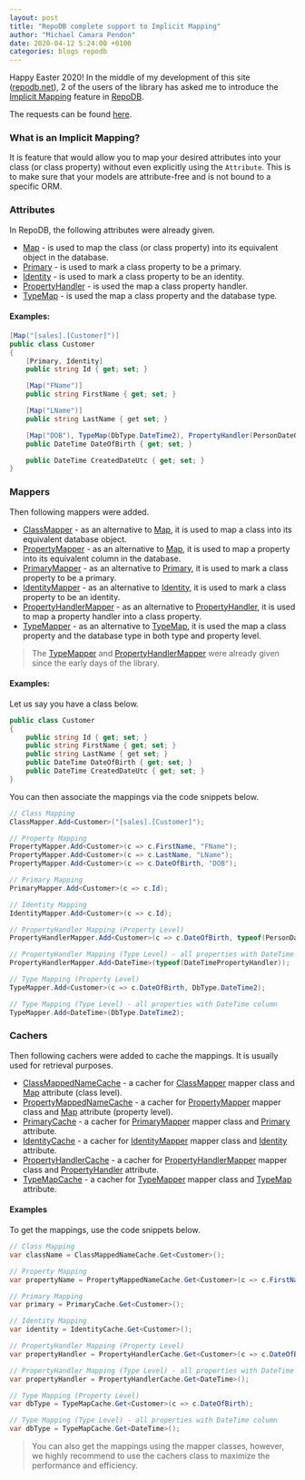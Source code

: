 ```yaml
---
layout: post
title: "RepoDB complete support to Implicit Mapping"
author: "Michael Camara Pendon"
date: 2020-04-12 5:24:00 +0100
categories: blogs repodb
---
```


Happy Easter 2020! In the middle of my development of this site ([repodb.net](http://repodb.net)), 2 of the users of the library has asked me to introduce the [Implicit Mapping](/feature/implicitmapping) feature in [RepoDB](https://github.com/mikependon/RepoDb).

The requests can be found [here](https://github.com/mikependon/RepoDb/issues/415).

### What is an Implicit Mapping?

It is feature that would allow you to map your desired attributes into your class (or class property) without even explicitly using the `Attribute`. This is to make sure that your models are attribute-free and is not bound to a specific ORM.

### Attributes

In RepoDB, the following attributes were already given.

- [Map](/attribute/map) - is used to map the class (or class property) into its equivalent object in the database.
- [Primary](/attribute/primary) - is used to mark a class property to be a primary.
- [Identity](/attribute/identity) - is used to mark a class property to be an identity.
- [PropertyHandler](/attribute/propertyhandler) - is used the map a class property handler.
- [TypeMap](/attribute/typemap) - is used the map a class property and the database type.

#### Examples:

```csharp
[Map("[sales].[Customer]")]
public class Customer
{
    [Primary, Identity]
    public string Id { get; set; }

    [Map("FName")]
    public string FirstName { get; set; }

    [Map("LName")]
    public string LastName { get set; }

    [Map("DOB"), TypeMap(DbType.DateTime2), PropertyHandler(PersonDateOfBirthPropertyHandler)]
    public DateTime DateOfBirth { get; set; }

    public DateTime CreatedDateUtc { get; set; }
}
```

### Mappers

Then following mappers were added.

- [ClassMapper](/mapper/typemapper) - as an alternative to [Map](/attribute/map), it is used to map a class into its equivalent database object.
- [PropertyMapper](/mapper/propertymapper) - as an alternative to [Map](/attribute/map), it is used to map a property into its equivalent column in the database.
- [PrimaryMapper](/mapper/primarymapper) - as an alternative to [Primary](/attribute/primary), it is used to mark a class property to be a primary.
- [IdentityMapper](/mapper/identitymapper) - as an alternative to [Identity](/attribute/identity), it is used to mark a class property to be an identity.
- [PropertyHandlerMapper](/mapper/propertyhandlermapper) - as an alternative to [PropertyHandler](/attribute/propertyhandler), it is used to map a property handler into a class property.
- [TypeMapper](/mapper/typemapper) - as an alternative to [TypeMap](/attribute/typemap), it is used the map a class property and the database type in both type and property level.

> The [TypeMapper](/mapper/typemapper) and [PropertyHandlerMapper](/mapper/propertyhandlermapper) were already given since the early days of the library. 

#### Examples:

Let us say you have a class below. 

```csharp
public class Customer
{
    public string Id { get; set; }
    public string FirstName { get; set; }
    public string LastName { get set; }
    public DateTime DateOfBirth { get; set; }
    public DateTime CreatedDateUtc { get; set; }
}
```

You can then associate the mappings via the code snippets below.

```csharp
// Class Mapping
ClassMapper.Add<Customer>("[sales].[Customer]");

// Property Mapping
PropertyMapper.Add<Customer>(c => c.FirstName, "FName");
PropertyMapper.Add<Customer>(c => c.LastName, "LName");
PropertyMapper.Add<Customer>(c => c.DateOfBirth, "DOB");

// Primary Mapping
PrimaryMapper.Add<Customer>(c => c.Id);

// Identity Mapping
IdentityMapper.Add<Customer>(c => c.Id);

// PropertyHandler Mapping (Property Level)
PropertyHandlerMapper.Add<Customer>(c => c.DateOfBirth, typeof(PersonDateOfBirthPropertyHandler));

// PropertyHandler Mapping (Type Level) - all properties with DateTime column
PropertyHandlerMapper.Add<DateTime>(typeof(DateTimePropertyHandler));

// Type Mapping (Property Level)
TypeMapper.Add<Customer>(c => c.DateOfBirth, DbType.DateTime2);

// Type Mapping (Type Level) - all properties with DateTime column
TypeMapper.Add<DateTime>(DbType.DateTime2);
```

### Cachers

Then following cachers were added to cache the mappings. It is usually used for retrieval purposes.

- [ClassMappedNameCache](/cacher/classmappednamecache) - a cacher for [ClassMapper](/mapper/typemapper) mapper class and [Map](/attribute/map) attribute (class level).
- [PropertyMappedNameCache](/cacher/propertymappednamecache) - a cacher for [PropertyMapper](/mapper/propertymapper) mapper class and [Map](/attribute/map) attribute (property level).
- [PrimaryCache](/cacher/primarycache) - a cacher for [PrimaryMapper](/mapper/primarymapper) mapper class and [Primary](/attribute/primary) attribute.
- [IdentityCache](/cacher/identitycache) - a cacher for [IdentityMapper](/mapper/identitymapper) mapper class and [Identity](/attribute/identity) attribute.
- [PropertyHandlerCache](/cacher/propertyhandlercache) - a cacher for [PropertyHandlerMapper](/mapper/propertyhandlermapper) mapper class and [PropertyHandler](/attribute/propertyhandler) attribute.
- [TypeMapCache](/cacher/typemapcache) - a cacher for [TypeMapper](/mapper/typemapper) mapper class and [TypeMap](/attribute/typemap) attribute.

#### Examples

To get the mappings, use the code snippets below.

```csharp
// Class Mapping
var className = ClassMappedNameCache.Get<Customer>();

// Property Mapping
var propertyName = PropertyMappedNameCache.Get<Customer>(c => c.FirstName);

// Primary Mapping
var primary = PrimaryCache.Get<Customer>();

// Identity Mapping
var identity = IdentityCache.Get<Customer>();

// PropertyHandler Mapping (Property Level)
var propertyHandler = PropertyHandlerCache.Get<Customer>(c => c.DateOfBirth);

// PropertyHandler Mapping (Type Level) - all properties with DateTime column
var propertyHandler = PropertyHandlerCache.Get<DateTime>();

// Type Mapping (Property Level)
var dbType = TypeMapCache.Get<Customer>(c => c.DateOfBirth);

// Type Mapping (Type Level) - all properties with DateTime column
var dbType = TypeMapCache.Get<DateTime>();
```

> You can also get the mappings using the mapper classes, however, we highly recommend to use the cachers class to maximize the performance and efficiency.
